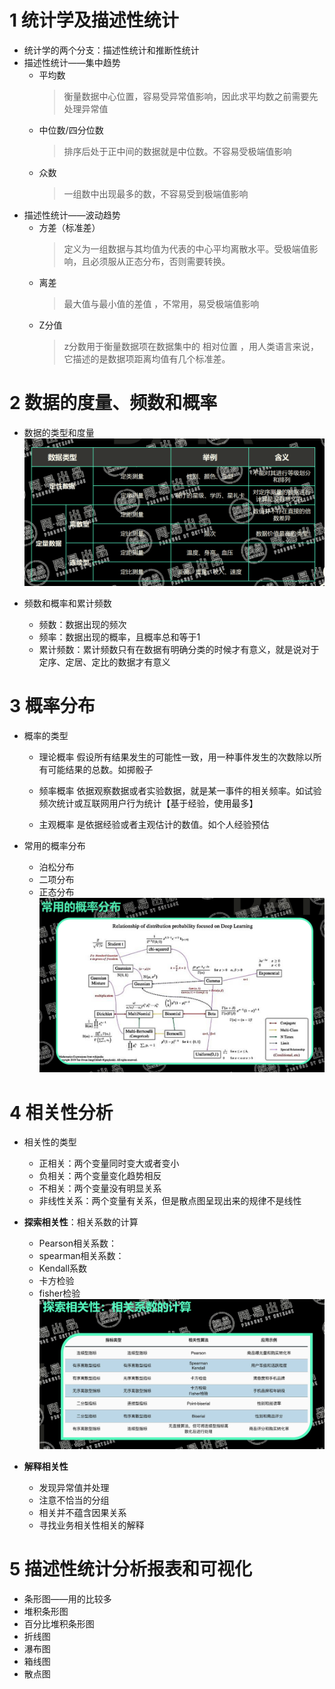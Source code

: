 # 1 统计学及描述性统计
- 统计学的两个分支：描述性统计和推断性统计
- 描述性统计——集中趋势
  - 平均数
    > 衡量数据中心位置，容易受异常值影响，因此求平均数之前需要先处理异常值
  - 中位数/四分位数
     > 排序后处于正中间的数据就是中位数。不容易受极端值影响
  - 众数
     > 一组数中出现最多的数，不容易受到极端值影响
- 描述性统计——波动趋势
  - 方差（标准差）
      > 定义为一组数据与其均值为代表的中心平均离散水平。受极端值影响，且必须服从正态分布，否则需要转换。
  - 离差
    > 最大值与最小值的差值 ，不常用，易受极端值影响
  - Z分值
    > z分数用于衡量数据项在数据集中的 相对位置 ，用人类语言来说，它描述的是数据项距离均值有几个标准差。

# 2 数据的度量、频数和概率
- 数据的类型和度量
  ![](img/%E6%95%B0%E6%8D%AE%E7%B1%BB%E5%9E%8B%E5%92%8C%E5%BA%A6%E9%87%8F.png)

- 频数和概率和累计频数
  - 频数：数据出现的频次
  - 频率：数据出现的概率，且概率总和等于1
  - 累计频数：累计频数只有在数据有明确分类的时候才有意义，就是说对于定序、定居、定比的数据才有意义

# 3 概率分布
- 概率的类型
  - 理论概率 假设所有结果发生的可能性一致，用一种事件发生的次数除以所有可能结果的总数。如掷骰子

  - 频率概率 依据观察数据或者实验数据，就是某一事件的相关频率。如试验频次统计或互联网用户行为统计【基于经验，使用最多】

  - 主观概率 是依据经验或者主观估计的数值。如个人经验预估

- 常用的概率分布
  - 泊松分布
  - 二项分布
  - 正态分布
![](img/%E6%A6%82%E7%8E%87%E5%88%86%E5%B8%83.png)
# 4 相关性分析
- 相关性的类型
  - 正相关：两个变量同时变大或者变小
  - 负相关：两个变量变化趋势相反
  - 不相关：两个变量没有明显关系
  - 非线性关系：两个变量有关系，但是散点图呈现出来的规律不是线性

- **探索相关性**：相关系数的计算
  - Pearson相关系数：
  - spearman相关系数：
  - Kendall系数
  - 卡方检验
  - fisher检验
![](img/相关系数.png)
- **解释相关性**
  - 发现异常值并处理
  - 注意不恰当的分组
  - 相关并不蕴含因果关系
  - 寻找业务相关性相关的解释

# 5 描述性统计分析报表和可视化
- 条形图——用的比较多 
- 堆积条形图
- 百分比堆积条形图
- 折线图
- 瀑布图
- 箱线图
- 散点图
